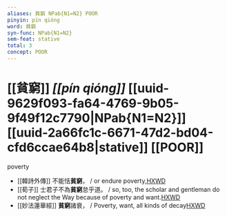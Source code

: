 ```yaml
---
aliases: 貧窮 NPab{N1=N2} POOR
pinyin: pín qióng
word: 貧窮
syn-func: NPab{N1=N2}
sem-feat: stative
total: 3
concept: POOR 
---
```

# [[貧窮]] *[[pín qióng]]*  [[uuid-9629f093-fa64-4769-9b05-9f49f12c7790|NPab{N1=N2}]] [[uuid-2a66fc1c-6671-47d2-bd04-cfd6ccae64b8|stative]] [[POOR]]
poverty
 - [[韓詩外傳]] 不能恬**貧窮**， / or endure poverty,[HXWD](https://hxwd.org/textview.html?location=KR1c0066_tls_002-25a.5)
 - [[荀子]] 士君子不為**貧窮**怠乎道。 / so, too, the scholar and gentleman do not neglect the Way because of poverty and want.[HXWD](https://hxwd.org/textview.html?location=KR3a0002_tls_002-5a.17)
 - [[妙法蓮華經]] **貧窮**諸衰， / Poverty, want, all kinds of decay[HXWD](https://hxwd.org/textview.html?location=KR6d0001_T_002-0016a.9)